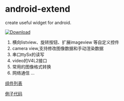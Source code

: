 # android-extend
create useful widget for android.

[ ![Download](https://api.bintray.com/packages/gqjjqg/maven/android-extend/images/download.svg) ](https://bintray.com/gqjjqg/maven/android-extend/_latestVersion)

1. 横向listview、旋转按钮、扩展imageview 等自定义控件
2. camera view,支持修改图像数据和手动渲染数据
3. 串口ttySx的读写
4. video的V4L2接口
5. 常用的图像格式转换
6. 网络通信
...

[组件列表](http://gqjjqg.github.io/development/project/2014/06/16/android-widget-extend.html)

[例子代码](https://github.com/gqjjqg/samples)



